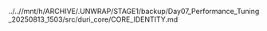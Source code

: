 ../..//mnt/h/ARCHIVE/.UNWRAP/STAGE1/backup/Day07_Performance_Tuning_20250813_1503/src/duri_core/CORE_IDENTITY.md